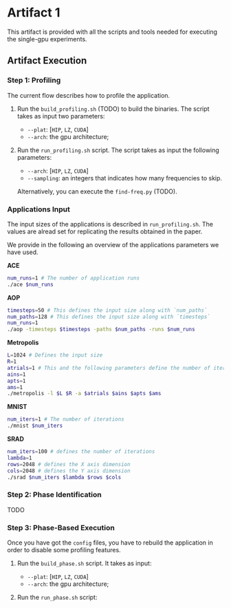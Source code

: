 # Artifact 1

This artifact is provided with all the scripts and tools needed for executing the single-gpu experiments.

## Artifact Execution

### Step 1: Profiling
The current flow describes how to profile the application.

1. Run the `build_profiling.sh` (TODO) to build the binaries. The script takes as input two parameters:
    - `--plat`: [`HIP`, `LZ`, `CUDA`]
    - `--arch`: the gpu architecture;

2. Run the `run_profiling.sh` script. The script takes as input  the following parameters:
    - `--arch`: [`HIP`, `LZ`, `CUDA`]
    - `--sampling`: an integers that indicates how many frequencies to skip.

    Alternatively, you can execute the `find-freq.py` (TODO).

### Applications Input
The input sizes of the applications is described in `run_profiling.sh`. The values are alread set for replicating the results obtained in the paper.

We provide in the following an overview of the applications parameters we have used.

**ACE**
``` bash
num_runs=1 # The number of application runs
./ace $num_runs
```
**AOP**
```bash
timesteps=50 # This defines the input size along with `num_paths`
num_paths=128 # This defines the input size along with `timesteps`
num_runs=1
./aop -timesteps $timesteps -paths $num_paths -runs $num_runs
```
**Metropolis**
```bash
L=1024 # Defines the input size
R=1
atrials=1 # This and the following parameters define the number of iterations
ains=1
apts=1
ams=1
./metropolis -l $L $R -a $atrials $ains $apts $ams
```

**MNIST**
```bash
num_iters=1 # The number of iterations
./mnist $num_iters
```

**SRAD**
```bash
num_iters=100 # defines the number of iterations
lambda=1
rows=2048 # defines the X axis dimension
cols=2048 # defines the Y axis dimension
./srad $num_iters $lambda $rows $cols
```

### Step 2: Phase Identification
TODO

### Step 3: Phase-Based Execution
Once you have got the `config` files, you have to rebuild the application in order to disable some profiling features.

1. Run the `build_phase.sh` script. It takes as input:
    - `--plat`: [`HIP`, `LZ`, `CUDA`]
    - `--arch`: the gpu architecture;

2. Run the `run_phase.sh` script: